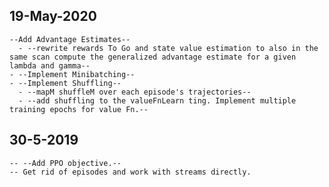 ## 19-May-2020

    --Add Advantage Estimates--
      - --rewrite rewards To Go and state value estimation to also in the same scan compute the generalized advantage estimate for a given lambda and gamma--
    - --Implement Minibatching--
    - --Implement Shuffling--
      - --mapM shuffleM over each episode's trajectories--
      - --add shuffling to the valueFnLearn ting. Implement multiple training epochs for value Fn.--
      
## 30-5-2019

    -- --Add PPO objective.--
    -- Get rid of episodes and work with streams directly.
